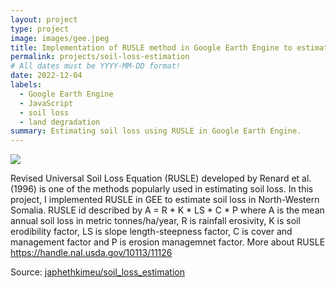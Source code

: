 ```yaml
---
layout: project
type: project
image: images/gee.jpeg
title: Implementation of RUSLE method in Google Earth Engine to estimate soil loss
permalink: projects/soil-loss-estimation
# All dates must be YYYY-MM-DD format!
date: 2022-12-04
labels:
  - Google Earth Engine
  - JavaScript
  - soil loss
  - land degradation
summary: Estimating soil loss using RUSLE in Google Earth Engine.
---
```


<img class="ui image" src="{{ site.baseurl }}/images/soil_loss.jpeg">

Revised Universal Soil Loss Equation (RUSLE) developed by Renard et al. (1996) is one of the methods popularly used in estimating soil loss. In this project, I implemented RUSLE in GEE to estimate soil loss in North-Western Somalia. RUSLE id described by A = R * K * LS * C * P where A is the mean annual soil loss in metric tonnes/ha/year, R is rainfall erosivity, K is soil erodibility factor, LS is slope length-steepness factor, C is cover and management factor and P is erosion managemnet factor. More about RUSLE https://handle.nal.usda.gov/10113/11126

Source: <a href="https://github.com/japhethkimeu/soil_loss_estimation"><i class="large github icon "></i>japhethkimeu/soil_loss_estimation</a>

